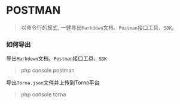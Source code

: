 # POSTMAN

> 以命令行的模式, 一健导出`Markdown`文档、`Postman`接口工具、`SDK`。




### 如何导出

导出`Markdown`文档、`Postman`接口工具、`SDK`    
> php console postman

导出`Torna.json`文件并上传到Torna平台  
> php console torna

